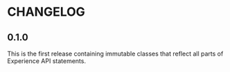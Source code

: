 CHANGELOG
=========

0.1.0
-----

This is the first release containing immutable classes that reflect all parts
of Experience API statements.
